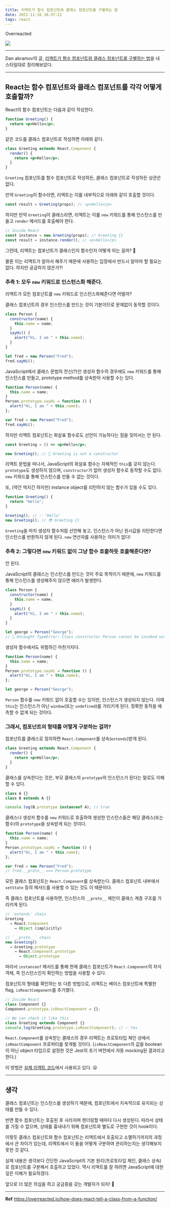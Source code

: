 ```yaml
---
title: 리액트가 함수 컴포넌트와 클래스 컴포넌트를 구별하는 법
date: 2021-11-16 16:37:21
tags: react
---
```


Overreacted

<!-- more -->

<img src="/images/thumbnails/react-thumbnail.png" />

---

Dan abramov의 글, [리액트가 함수 컴포넌트와 클래스 컴포넌트를 구별하는 법](https://overreacted.io/how-does-react-tell-a-class-from-a-function/)을 내 스타일대로 정리해보았다.

---

## React는 함수 컴포넌트와 클래스 컴포넌트를 각각 어떻게 호출할까?

React의 함수 컴포넌트는 다음과 같이 작성한다.

```jsx
function Greeting() {
  return <p>Hello</p>;
}
```

같은 코드를 클래스 컴포넌트로 작성하면 아래와 같다.

```jsx
class Greeting extends React.Component {
  render() {
    return <p>Hello</p>;
  }
}
```

`Greeting` 컴포넌트를 함수 컴포넌트로 작성하든, 클래스 컴포넌트로 작성하든 상관은 없다.

만약 `Greeting`이 함수라면, 리액트는 이를 내부적으로 아래와 같이 호출할 것이다.

```jsx
const result = Greeting(props); // <p>Hello</p>
```

하지만 만약 `Greeting`이 클래스라면, 리액트는 이를 `new` 키워드를 통해 인스턴스를 만들고 `render` 메서드를 호출해야 한다.

```jsx
// Inside React
const instance = new Greeting(props); // Greeting {}
const result = instance.render(); // <p>Hello</p>
```

그런데, 리액트는 컴포넌트가 클래스인지 함수인지 어떻게 아는 걸까? 🤔

물론 이는 리액트가 알아서 해주기 때문에 사용하는 입장에서 반드시 알아야 할 필요는 없다. 하지만 궁금하지 않은가?!

### 추측 1: 모두 `new` 키워드로 인스턴스화 해준다.

리액트가 모든 컴포넌트를 `new` 키워드로 인스턴스화해준다면 어떨까?

클래스 컴포넌트의 경우 인스턴스를 만드는 것이 기본이므로 문제없이 동작할 것이다.

```jsx
class Person {
  constructor(name) {
    this.name = name;
  }
  sayHi() {
    alert("Hi, I am " + this.name);
  }
}

let fred = new Person("Fred");
fred.sayHi();
```

JavaScript에서 클래스 문법의 전신(?)인 생성자 함수의 경우에도 `new` 키워드를 통해 인스턴스를 만들고, prototype method를 상속받아 사용할 수는 있다.

```jsx
function Person(name) {
  this.name = name;
}
Person.prototype.sayHi = function () {
  alert("Hi, I am " + this.name);
};

var fred = new Person("Fred");
fred.sayHi();
```

하지만 리액트 컴포넌트는 화살표 함수로도 선언이 가능하다는 점을 잊어서는 안 된다.

```jsx
const Greeting = () => <p>Hello</p>;

new Greeting(); // 🚨 Greeting is not a constructor
```

리액트 문법을 떠나서, JavaScript의 화살표 함수는 자체적인 `this`를 갖지 않는다. `prototype`도 생성하지 않으며, `constructor`가 없어 생성자 함수로 동작할 수도 없다. `new` 키워드를 통해 인스턴스를 만들 수 없는 것이다.

또, (약간 억지긴 하지만) instance object를 리턴하지 않는 함수가 있을 수도 있다.

```jsx
function Greeting() {
  return "Hello";
}

Greeting(); // ✅ 'Hello'
new Greeting(); // 😳 Greeting {}
```

`Greeting`을 마치 생성자 함수처럼 선언해 놓고, 인스턴스가 아닌 원시값을 리턴한다면 인스턴스를 반환하지 않게 된다. `new` 연산자를 사용하는 의미가 없다!

### 추측 2: 그렇다면 `new` 키워드 없이 그냥 함수 호출하듯 호출해준다면?

안 된다.

JavaScript의 클래스는 인스턴스를 만드는 것이 주요 목적이기 때문에, `new` 키워드를 통해 인스턴스를 생성해주지 않으면 에러가 발생한다.

```jsx
class Person {
  constructor(name) {
    this.name = name;
  }
  sayHi() {
    alert("Hi, I am " + this.name);
  }
}

let george = Person("George");
// 🚨 Uncaught TypeError: Class constructor Person cannot be invoked without 'new'
```

생성자 함수에서도 위험하긴 마찬가지다.

```jsx
function Person(name) {
  this.name = name;
}
Person.prototype.sayHi = function () {
  alert("Hi, I am " + this.name);
};

let george = Person("George");
```

`Person` 함수를 `new` 키워드 없이 호출할 수는 있지만, 인스턴스가 생성되지 않는다. 이때 `this`는 인스턴스가 아닌 `window`(또는 `undefined`)를 가리키게 된다. 정확한 동작을 예측할 수 없게 되는 것이다.

### 그래서, 컴포넌트의 형태를 어떻게 구분하는 걸까?

컴포넌트를 클래스로 정의하면 `React.Component`를 상속(`extends`)받게 된다.

```jsx
class Greeting extends React.Component {
  render() {
    return <p>Hello</p>;
  }
}
```

클래스를 상속한다는 것은, 부모 클래스의 `prototype`의 인스턴스가 된다는 말로도 이해할 수 있다.

```jsx
class A {}
class B extends A {}

console.log(B.prototype instanceof A); // true
```

클래스나 생성자 함수를 `new` 키워드로 호출하여 생성한 인스턴스들은 해당 클래스(또는 함수)의 `prototype`을 상속받게 되는 것이다.

```jsx
function Person(name) {
  this.name = name;
}
Person.prototype.sayHi = function () {
  alert("Hi, I am " + this.name);
};

var fred = new Person("Fred");
// fred.__proto__ === Person.prototype
```

모든 클래스 컴포넌트는 `React.Component`를 상속받는다. 클래스 컴포넌트 내부에서 `setState` 등의 메서드를 사용할 수 있는 것도 이 때문이다.

즉 클래스 컴포넌트를 사용하면, 인스턴스의 `__proto__` 체인이 클래스 계층 구조를 가리키게 된다.

```jsx
// `extends` chain
Greeting
  → React.Component
    → Object (implicitly)

// `__proto__` chain
new Greeting()
  → Greeting.prototype
    → React.Component.prototype
      → Object.prototype
```

따라서 `instanceof` 메서드를 통해 현재 클래스 컴포넌트가 `React.Component`의 자식 객체, 즉 인스턴스인지 확인하는 방법을 사용할 수 있다.

컴포넌트의 형태를 확인하는 또 다른 방법으로, 리액트는 베이스 컴포넌트에 특별한 flag, `isReactComponent`를 추가했다.

```jsx
// Inside React
class Component {}
Component.prototype.isReactComponent = {};

// We can check it like this
class Greeting extends Component {}
console.log(Greeting.prototype.isReactComponent); // ✅ Yes
```

`React.Component`를 상속받는 클래스의 경우 리액트는 프로토타입 체인 상에서 `isReactComponent` 프로퍼티를 찾게될 것이다. (`isReactComponent`의 값을 boolean이 아닌 object 타입으로 설정한 것은 Jest의 초기 버전에서 자동 mocking된 결과라고 한다.)

이 방법은 [실제 리액트 코드](https://github.com/facebook/react/blob/769b1f270e1251d9dbdce0fcbd9e92e502d059b8/packages/react-reconciler/src/ReactFiber.js#L297-L300)에서 사용되고 있다. 😮

---

## 생각

클래스 컴포넌트는 인스턴스를 생성하기 때문에, 컴포넌트에서 지속적으로 유지되는 상태를 만들 수 있다.

반면 함수 컴포넌트는 호출된 후 사라지며 렌더링할 때마다 다시 생성된다. 따라서 상태를 가질 수 없으며, 상태를 흉내내기 위해 컴포넌트와 별도로 구현한 것이 hook이다.

이렇듯 클래스 컴포넌트와 함수 컴포넌트는 리액트에서 호출되고 소멸하기까지의 과정에서 큰 차이가 있는데, 리액트에서 이 둘을 어떻게 구분하여 관리하는지는 생각해보지 못한 것 같다.

실제 내용은 생각보다 간단한 JavaScript의 기본 원리(프로토타입 체인, 클래스 상속)로 컴포넌트를 구분해서 호출하고 있었다. 역시 리액트를 잘 하려면 JavaScript에 대한 깊은 이해가 필요하겠다.

앞으로 더 많은 의심을 하고 궁금증을 갖는 개발자가 되자! 🤩

---

**Ref** https://overreacted.io/how-does-react-tell-a-class-from-a-function/
